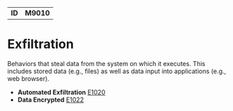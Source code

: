 |||
|--|-----|
|**ID**|**M9010**|

# Exfiltration #
Behaviors that steal data from the system on which it executes. This includes stored data (e.g., files) as well as data input into applications (e.g., web browser).

* **Automated Exfiltration** [E1020](https://github.com/MBCProject/mbc-markdown/blob/master/exfiltration/auto-exfiltrate.md)
* **Data Encrypted** [E1022](https://github.com/MBCProject/mbc-markdown/blob/master/exfiltration/data-encrypted.md)